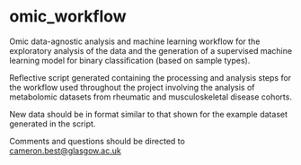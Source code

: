 # omic_workflow
Omic data-agnostic analysis and machine learning workflow for the exploratory analysis of the data and the generation of a supervised machine learning model for binary classification (based on sample types).

Reflective script generated containing the processing and analysis steps for the workflow used throughout the project involving the analysis of metabolomic datasets from rheumatic and musculoskeletal disease cohorts. 

New data should be in format similar to that shown for the example dataset generated in the script. 

Comments and questions should be directed to cameron.best@glasgow.ac.uk
